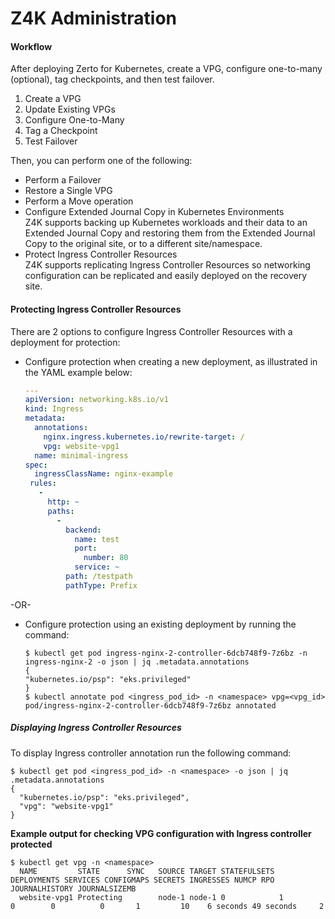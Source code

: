 # Z4K Administration

#### Workflow

After deploying Zerto for Kubernetes, create a VPG, configure one-to-many (optional), tag checkpoints, and then test failover.

1.	Create a VPG
2.	Update Existing VPGs
3.	Configure One-to-Many
4.	Tag a Checkpoint
5.	Test Failover

Then, you can perform one of the following:

-	Perform a Failover
-	Restore a Single VPG
-	Perform a Move operation
-	Configure Extended Journal Copy in Kubernetes Environments</br>
	Z4K supports backing up Kubernetes workloads and their data to an Extended Journal Copy and restoring them from the Extended Journal Copy to the original site, or to a different site/namespace.
-	Protect Ingress Controller Resources</br>
	Z4K supports replicating Ingress Controller Resources so networking configuration can be replicated and easily deployed on the recovery site.



#### Protecting Ingress Controller Resources

There are 2 options to configure Ingress Controller Resources with a deployment for protection:
	
-	Configure protection when creating a new deployment, as illustrated in the YAML example below:

	``` yaml
	--- 
	apiVersion: networking.k8s.io/v1
	kind: Ingress
	metadata: 
	  annotations: 
	    nginx.ingress.kubernetes.io/rewrite-target: /
	    vpg: website-vpg1
	  name: minimal-ingress
	spec: 
	  ingressClassName: nginx-example
 	 rules: 
 	   - 
 	     http: ~
 	     paths: 
 	       - 
 	         backend: 
 	           name: test
 	           port: 
 	             number: 80
 	           service: ~
 	         path: /testpath
 	         pathType: Prefix

	```

	
-OR-

-	Configure protection using an existing deployment by running the command:
	```
	$ kubectl get pod ingress-nginx-2-controller-6dcb748f9-7z6bz -n ingress-nginx-2 -o json | jq .metadata.annotations
	{
  	"kubernetes.io/psp": "eks.privileged"
	}
	$ kubectl annotate pod <ingress_pod_id> -n <namespace> vpg=<vpg_id>
	pod/ingress-nginx-2-controller-6dcb748f9-7z6bz annotated
	```	

##### Displaying Ingress Controller Resources

To display Ingress controller annotation run the following command:
```	
$ kubectl get pod <ingress_pod_id> -n <namespace> -o json | jq .metadata.annotations
{
  "kubernetes.io/psp": "eks.privileged",
  "vpg": "website-vpg1"
}
```

**Example output for checking VPG configuration with Ingress controller protected**

```
$ kubectl get vpg -n <namespace>
  NAME         STATE      SYNC   SOURCE TARGET STATEFULSETS DEPLOYMENTS SERVICES CONFIGMAPS SECRETS INGRESSES NUMCP RPO       JOURNALHISTORY JOURNALSIZEMB
  website-vpg1 Protecting        node-1 node-1 0            1           0        0          0       1         10    6 seconds 49 seconds     2
```
